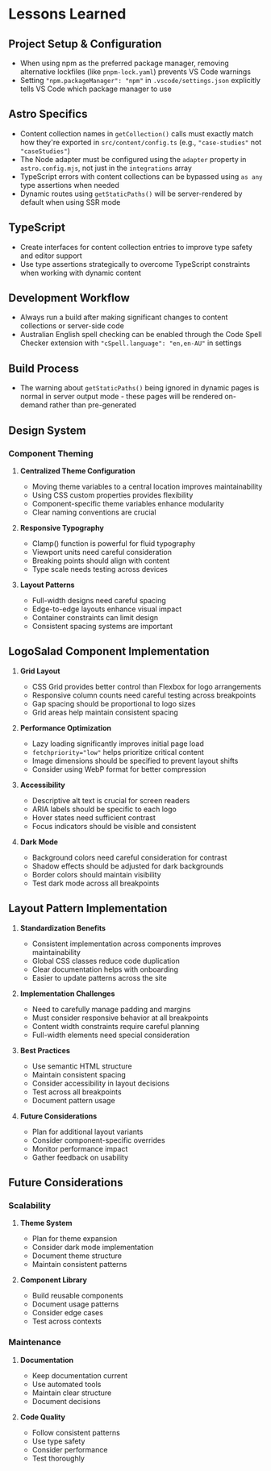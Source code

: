 # Lessons Learned

## Project Setup & Configuration

- When using npm as the preferred package manager, removing alternative lockfiles (like `pnpm-lock.yaml`) prevents VS Code warnings
- Setting `"npm.packageManager": "npm"` in `.vscode/settings.json` explicitly tells VS Code which package manager to use

## Astro Specifics

- Content collection names in `getCollection()` calls must exactly match how they're exported in `src/content/config.ts` (e.g., `"case-studies"` not `"caseStudies"`)
- The Node adapter must be configured using the `adapter` property in `astro.config.mjs`, not just in the `integrations` array
- TypeScript errors with content collections can be bypassed using `as any` type assertions when needed
- Dynamic routes using `getStaticPaths()` will be server-rendered by default when using SSR mode

## TypeScript

- Create interfaces for content collection entries to improve type safety and editor support
- Use type assertions strategically to overcome TypeScript constraints when working with dynamic content

## Development Workflow

- Always run a build after making significant changes to content collections or server-side code
- Australian English spell checking can be enabled through the Code Spell Checker extension with `"cSpell.language": "en,en-AU"` in settings

## Build Process

- The warning about `getStaticPaths()` being ignored in dynamic pages is normal in server output mode - these pages will be rendered on-demand rather than pre-generated

## Design System

### Component Theming

1. **Centralized Theme Configuration**

   - Moving theme variables to a central location improves maintainability
   - Using CSS custom properties provides flexibility
   - Component-specific theme variables enhance modularity
   - Clear naming conventions are crucial

2. **Responsive Typography**

   - Clamp() function is powerful for fluid typography
   - Viewport units need careful consideration
   - Breaking points should align with content
   - Type scale needs testing across devices

3. **Layout Patterns**
   - Full-width designs need careful spacing
   - Edge-to-edge layouts enhance visual impact
   - Container constraints can limit design
   - Consistent spacing systems are important

## LogoSalad Component Implementation

1. **Grid Layout**

   - CSS Grid provides better control than Flexbox for logo arrangements
   - Responsive column counts need careful testing across breakpoints
   - Gap spacing should be proportional to logo sizes
   - Grid areas help maintain consistent spacing

2. **Performance Optimization**

   - Lazy loading significantly improves initial page load
   - `fetchpriority="low"` helps prioritize critical content
   - Image dimensions should be specified to prevent layout shifts
   - Consider using WebP format for better compression

3. **Accessibility**

   - Descriptive alt text is crucial for screen readers
   - ARIA labels should be specific to each logo
   - Hover states need sufficient contrast
   - Focus indicators should be visible and consistent

4. **Dark Mode**
   - Background colors need careful consideration for contrast
   - Shadow effects should be adjusted for dark backgrounds
   - Border colors should maintain visibility
   - Test dark mode across all breakpoints

## Layout Pattern Implementation

1. **Standardization Benefits**

   - Consistent implementation across components improves maintainability
   - Global CSS classes reduce code duplication
   - Clear documentation helps with onboarding
   - Easier to update patterns across the site

2. **Implementation Challenges**

   - Need to carefully manage padding and margins
   - Must consider responsive behavior at all breakpoints
   - Content width constraints require careful planning
   - Full-width elements need special consideration

3. **Best Practices**

   - Use semantic HTML structure
   - Maintain consistent spacing
   - Consider accessibility in layout decisions
   - Test across all breakpoints
   - Document pattern usage

4. **Future Considerations**
   - Plan for additional layout variants
   - Consider component-specific overrides
   - Monitor performance impact
   - Gather feedback on usability

## Future Considerations

### Scalability

1. **Theme System**

   - Plan for theme expansion
   - Consider dark mode implementation
   - Document theme structure
   - Maintain consistent patterns

2. **Component Library**
   - Build reusable components
   - Document usage patterns
   - Consider edge cases
   - Test across contexts

### Maintenance

1. **Documentation**

   - Keep documentation current
   - Use automated tools
   - Maintain clear structure
   - Document decisions

2. **Code Quality**
   - Follow consistent patterns
   - Use type safety
   - Consider performance
   - Test thoroughly
